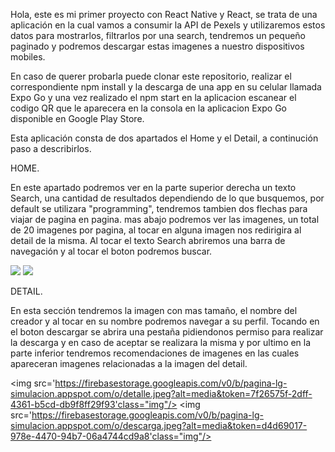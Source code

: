 Hola, este es mi primer proyecto con React Native y React, se trata de una aplicación en la cual vamos a consumir la API de Pexels y utilizaremos estos datos para mostrarlos, filtrarlos por una search, tendremos un pequeño paginado y podremos descargar estas imagenes a nuestro dispositivos mobiles.

En caso de querer probarla puede clonar este repositorio, realizar el correspondiente npm install y la descarga de una app en su celular llamada Expo Go y una vez realizado el npm start en la aplicacion escanear el codigo QR que le aparecera en la consola en la aplicacion Expo Go disponible en Google Play Store.

Esta aplicación consta de dos apartados el Home y el Detail, a continución paso a describirlos.

HOME.

En este apartado podremos ver en la parte superior derecha un texto Search, una cantidad de resultados dependiendo de lo que busquemos, por default se utilizara "programming", tendremos tambien dos flechas para viajar de pagina en pagina.
mas abajo podremos ver las imagenes, un total de 20 imagenes por pagina, al tocar en alguna imagen nos redirigira al detail de la misma.
Al tocar el texto Search abriremos una barra de navegación y al tocar el boton podremos buscar.

<img src='https://firebasestorage.googleapis.com/v0/b/pagina-lg-simulacion.appspot.com/o/home.jpeg?alt=media&token=1fb034a9-9f67-4873-a5b3-ff6c7d65d9c9' class="img"/>
<img src='https://firebasestorage.googleapis.com/v0/b/pagina-lg-simulacion.appspot.com/o/homebuscar.jpeg?alt=media&token=c255b412-f4b5-4f90-86e5-5181fdc6d2ad'class="img"/>

DETAIL.

En esta sección tendremos la imagen con mas tamaño, el nombre del creador y al tocar en su nombre podremos navegar a su perfil.
Tocando en el boton descargar se abrira una pestaña pidiendonos permiso para realizar la descarga y en caso de aceptar se realizara la misma y por ultimo en la parte inferior tendremos recomendaciones de imagenes en las cuales apareceran imagenes relacionadas a la imagen del detail.

<img src='https://firebasestorage.googleapis.com/v0/b/pagina-lg-simulacion.appspot.com/o/detalle.jpeg?alt=media&token=7f26575f-2dff-4361-b5cd-db9f8ff29f93'class="img"/>
<img src='https://firebasestorage.googleapis.com/v0/b/pagina-lg-simulacion.appspot.com/o/descarga.jpeg?alt=media&token=d4d69017-978e-4470-94b7-06a4744cd9a8'class="img"/>

<style>
  .img{
    width:60px,
    height:200px
  }
</style>

